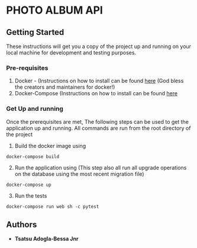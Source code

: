 # PHOTO ALBUM API

## Getting Started

These instructions will get you a copy of the project up and running on your local machine for development and testing purposes.

### Pre-requisites

1. Docker - (Instructions on how to install can be found [here](https://docs.docker.com/install/) (God bless the creators and maintainers for docker!)
2. Docker-Compose (Instructions on how to install can be found [here](https://docs.docker.com/compose/install/)


### Get Up and running

Once the prerequisites are met, The following steps can be used to get the application up and running. All commands are run from the root directory of the project

1. Build the docker image using

```
docker-compose build
```

2. Run the application using (This step also all run all upgrade operations on the database using the most recent migration file)

```
docker-compose up
```

3. Run the tests

```
docker-compose run web sh -c pytest 
```

## Authors

- **Tsatsu Adogla-Bessa Jnr**

